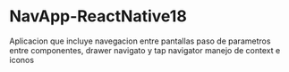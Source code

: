 # NavApp-ReactNative18
Aplicacion que incluye navegacion entre pantallas paso de parametros entre componentes, drawer navigato y tap navigator manejo de context e iconos
